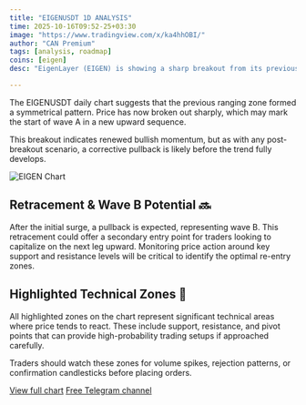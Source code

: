```yaml
---
title: "EIGENUSDT 1D ANALYSIS"
time: 2025-10-16T09:52-25+03:30
image: "https://www.tradingview.com/x/ka4hhOBI/"
author: "CAN Premium"
tags: [analysis, roadmap]
coins: [eigen]
desc: "EigenLayer (EIGEN) is showing a sharp breakout from its previous consolidation, signaling potential trading opportunities in the coming days. This analysis highlights key zones and price structures to watch for both retracements and trend continuation."

---
```

The EIGENUSDT daily chart suggests that the previous ranging zone formed a symmetrical pattern. Price has now broken out sharply, which may mark the start of wave A in a new upward sequence.

This breakout indicates renewed bullish momentum, but as with any post-breakout scenario, a corrective pullback is likely before the trend fully develops.

![EIGEN Chart](https://www.tradingview.com/x/ka4hhOBI/)

## Retracement & Wave B Potential 🔜

After the initial surge, a pullback is expected, representing wave B. This retracement could offer a secondary entry point for traders looking to capitalize on the next leg upward. Monitoring price action around key support and resistance levels will be critical to identify the optimal re-entry zones.

## Highlighted Technical Zones 📌

All highlighted zones on the chart represent significant technical areas where price tends to react. These include support, resistance, and pivot points that can provide high-probability trading setups if approached carefully.

Traders should watch these zones for volume spikes, rejection patterns, or confirmation candlesticks before placing orders.

[View full chart](https://www.tradingview.com/x/ka4hhOBI/)
[Free Telegram channel](https://t.me/+2znhsiCGpI81MzQ0)



